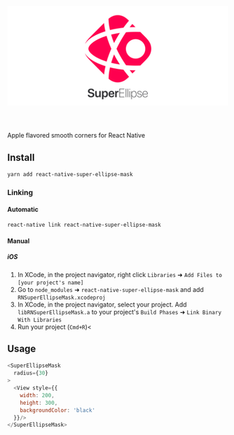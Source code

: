
<h1 align="center">
<img src="media/banner.png" />
<br/><br/>
</h1>

Apple flavored smooth corners for React Native

## Install

```bash
yarn add react-native-super-ellipse-mask
 ```

### Linking
#### Automatic

```bash
react-native link react-native-super-ellipse-mask
```

#### Manual
##### iOS

1. In XCode, in the project navigator, right click `Libraries` ➜ `Add Files to [your project's name]`
2. Go to `node_modules` ➜ `react-native-super-ellipse-mask` and add `RNSuperEllipseMask.xcodeproj`
3. In XCode, in the project navigator, select your project. Add `libRNSuperEllipseMask.a` to your project's `Build Phases` ➜ `Link Binary With Libraries`
4. Run your project (`Cmd+R`)<


## Usage
```javascript
<SuperEllipseMask
  radius={30}
>
  <View style={{
    width: 200,
    height: 300,
    backgroundColor: 'black'
  }}/>
</SuperEllipseMask>
```
  